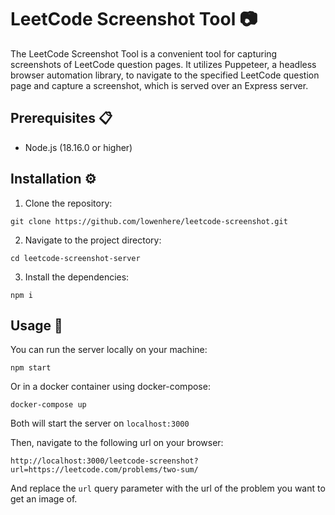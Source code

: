 # LeetCode Screenshot Tool 📷

The LeetCode Screenshot Tool is a convenient tool for capturing screenshots of LeetCode question pages. It utilizes Puppeteer, a headless browser automation library, to navigate to the specified LeetCode question page and capture a screenshot, which is served over an Express server.

## Prerequisites 📋

- Node.js (18.16.0 or higher)

## Installation ⚙️

1. Clone the repository:

```
git clone https://github.com/lowenhere/leetcode-screenshot.git
```

2. Navigate to the project directory:

```
cd leetcode-screenshot-server
```

3. Install the dependencies:

```
npm i
```

## Usage 🚀

You can run the server locally on your machine:

```
npm start
```

Or in a docker container using docker-compose:

```
docker-compose up
```

Both will start the server on `localhost:3000`

Then, navigate to the following url on your browser:

```
http://localhost:3000/leetcode-screenshot?url=https://leetcode.com/problems/two-sum/
```

And replace the `url` query parameter with the url of the problem you want to get an image of.
